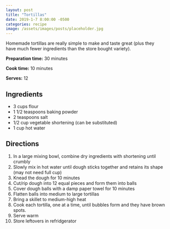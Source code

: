 ```yaml
---
layout: post
title: "Tortillas"
date: 2019-1-7 8:00:00 -0500
categories: recipe
image: /assets/images/posts/placeholder.jpg
---
```


Homemade tortillas are really simple to make and taste great (plus they have much fewer ingredients than the store bought variety).

**Preparation time:** 30 minutes

**Cook time:** 10 minutes

**Serves:** 12

## Ingredients

- 3 cups flour
- 1 1/2 teaspoons baking powder
- 2 teaspoons salt
- 1/2 cup vegetable shortening (can be substituted)
- 1 cup hot water

## Directions

1. In a large mixing bowl, combine dry ingredients with shortening until crumbly
2. Slowly mix in hot water until dough sticks together and retains its shape (may not need full cup)
3. Knead the dough for 10 minutes
4. Cut/rip dough into 12 equal pieces and form them into balls
5. Cover dough balls with a damp paper towel for 10 minutes
6. Flatten balls into medium to large tortillas
7. Bring a skillet to medium-high heat
8. Cook each tortilla, one at a time, until bubbles form and they have brown spots.
9. Serve warm
10. Store leftovers in refridgerator
